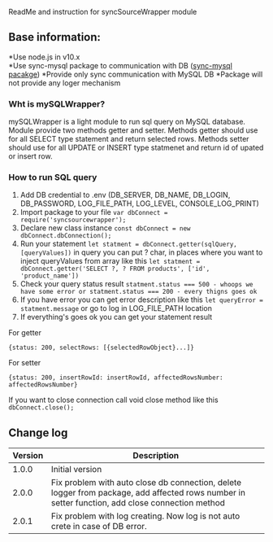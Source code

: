 ReadMe and instruction for syncSourceWrapper module

## Base information:
*Use node.js in v10.x   
*Use  sync-mysql package to communication with DB ([sync-mysql pacakge](https://www.npmjs.com/package/sync-mysql))
*Provide only sync communication with MySQL DB
*Package will not provide any loger mechanism


### Wht is mySQLWrapper?
mySQLWrapper is a light  module to run sql query on MySQL database. Module provide two methods getter and setter. Methods getter should use for all SELECT type statement and return selected rows. Methods setter should use for all UPDATE or INSERT type statmenet and return id of upated or insert row.

### How to run SQL query

1. Add DB credential to .env (DB_SERVER, DB_NAME, DB_LOGIN, DB_PASSWORD, LOG_FILE_PATH, LOG_LEVEL, CONSOLE_LOG_PRINT)
2. Import package to your file `var dbConnect = require('syncsourcewrapper');`
3. Declare new class instance `const dbConnect = new dbConnect.dbConnection();`
4. Run your statement `let statment = dbConnect.getter(sqlQuery, [queryValues])` in query you can put ? char, in places where you want to inject queryValues  from array like this `let statment = dbConnect.getter('SELECT ?, ? FROM products', ['id', 'product_name'])`
5. Check your query status result `statment.status === 500 - whoops we have some error or statment.status === 200 - every thigns goes ok`
6. If you have error you can get error description like this `let queryError = statment.message` or go to log in LOG_FILE_PATH location
7. If everything's goes ok you can get your statement result

For getter

   `{status: 200, selectRows: [{selectedRowObject}...]}`

For setter

`{status: 200, insertRowId: insertRowId, affectedRowsNumber: affectedRowsNumber}`

If you want to close connection call void close method like this
`dbConnect.close();`


## Change log
Version | Description
--------|------------  
1.0.0   | Initial version
2.0.0   | Fix problem with auto close db connection, delete logger from package, add affected rows number in setter function, add close connection method
2.0.1   | Fix problem with log creating. Now log is not auto crete in case of DB error.